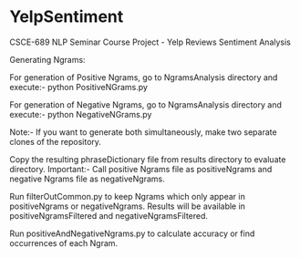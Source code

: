 # YelpSentiment
CSCE-689 NLP Seminar Course Project - Yelp Reviews Sentiment Analysis

Generating Ngrams:

For generation of Positive Ngrams, go to NgramsAnalysis directory and execute:-
python PositiveNGrams.py


For generation of Negative Ngrams, go to NgramsAnalysis directory and execute:-
python NegativeNGrams.py


Note:- If you want to generate both simultaneously, make two separate clones of the repository.


Copy the resulting phraseDictionary file from results directory to evaluate directory.
Important:- Call positive Ngrams file as positiveNgrams and negative Ngrams file as negativeNgrams.

Run filterOutCommon.py to keep Ngrams which only appear in positiveNgrams or negativeNgrams.
Results will be available in positiveNgramsFiltered and negativeNgramsFiltered.

Run positiveAndNegativeNgrams.py to calculate accuracy or find occurrences of each Ngram.
